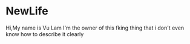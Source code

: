 # NewLife
Hi,My name is Vu Lam 
I'm the owner of this fking thing that i don't even know how to describe it clearly
